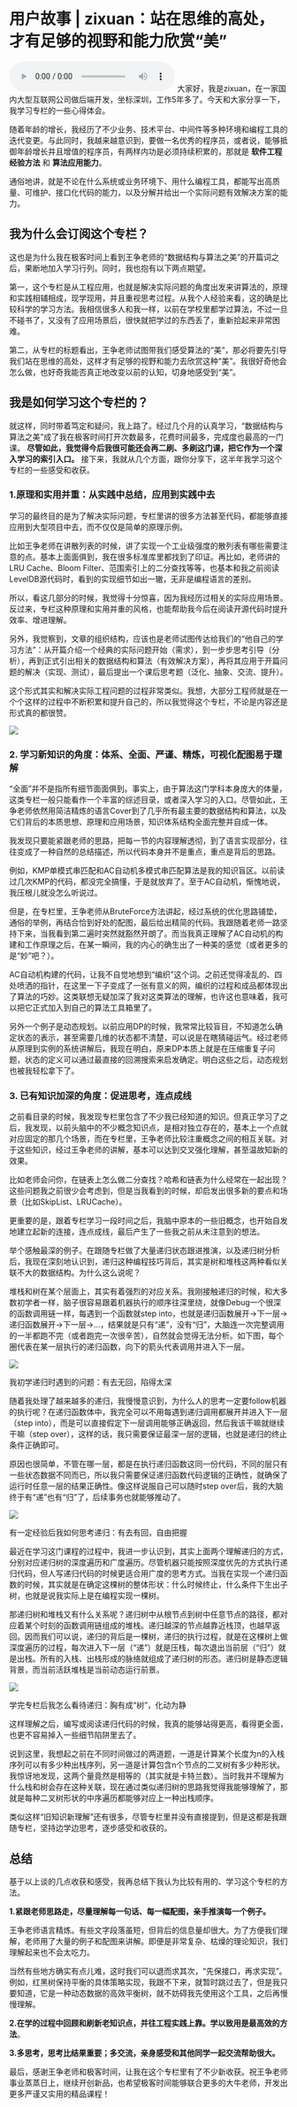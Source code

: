 # 用户故事 | zixuan：站在思维的高处，才有足够的视野和能力欣赏“美”
<audio src='./用户故事-zixuan：站在思维的高处，才有足够的视野和能力欣赏“美”.mp3' controls></audio>
大家好，我是zixuan，在一家国内大型互联网公司做后端开发，坐标深圳，工作5年多了。今天和大家分享一下，我学习专栏的一些心得体会。

随着年龄的增长，我经历了不少业务、技术平台、中间件等多种环境和编程工具的迭代变更。与此同时，我越来越意识到，要做一名优秀的程序员，或者说，能够抵御年龄增长并且增值的程序员，有两样内功是必须持续积累的，那就是 **软件工程经验方法** 和 **算法应用能力**。

通俗地讲，就是不论在什么系统或业务环境下、用什么编程工具，都能写出高质量、可维护、接口化代码的能力，以及分解并给出一个实际问题有效解决方案的能力。

## 我为什么会订阅这个专栏？

这也是为什么我在极客时间上看到王争老师的“数据结构与算法之美”的开篇词之后，果断地加入学习行列。同时，我也抱有以下两点期望。

第一，这个专栏是从工程应用，也就是解决实际问题的角度出发来讲算法的，原理和实践相辅相成，现学现用，并且重视思考过程。从我个人经验来看，这的确是比较科学的学习方法。我相信很多人和我一样，以前在学校里都学过算法，不过一旦不碰书了，又没有了应用场景后，很快就把学过的东西丢了，重新拾起来非常困难。

第二，从专栏的标题看出，王争老师试图带我们感受算法的“美”，那必将要先引导我们站在思维的高处，这样才有足够的视野和能力去欣赏这种“美”。我很好奇他会怎么做，也好奇我能否真正地改变以前的认知，切身地感受到“美”。

## 我是如何学习这个专栏的？

就这样，同时带着笃定和疑问，我上路了。经过几个月的认真学习，“数据结构与算法之美”成了我在极客时间打开次数最多，花费时间最多，完成度也最高的一门课。 **尽管如此，我觉得今后我很可能还会再二刷、多刷这门课，把它作为一个深入学习的索引入口。** 接下来，我就从几个方面，跟你分享下，这半年我学习这个专栏的一些感受和收获。

### 1.原理和实用并重：从实践中总结，应用到实践中去

学习的最终目的是为了解决实际问题，专栏里讲的很多方法甚至代码，都能够直接应用到大型项目中去，而不仅仅是简单的原理示例。

比如王争老师在讲散列表的时候，讲了实现一个工业级强度的散列表有哪些需要注意的点。基本上面面俱到，我在很多标准库里都找到了印证。再比如，老师讲的LRU Cache、Bloom Filter、范围索引上的二分查找等等，也基本和我之前阅读LevelDB源代码时，看到的实现细节如出一辙，无非是编程语言的差别。

所以，看这几部分的时候，我觉得十分惊喜，因为我经历过相关的实际应用场景。反过来，专栏这种原理和实用并重的风格，也能帮助我今后在阅读开源代码时提升效率、增进理解。

另外，我觉察到，文章的组织结构，应该也是老师试图传达给我们的“他自己的学习方法”：从开篇介绍一个经典的实际问题开始（需求），到一步步思考引导（分析），再到正式引出相关的数据结构和算法（有效解决方案），再将其应用于开篇问题的解决（实现、测试），最后提出一个课后思考题（泛化、抽象、交流、提升）。

这个形式其实和解决实际工程问题的过程非常类似。我想，大部分工程师就是在一个个这样的过程中不断积累和提升自己的，所以我觉得这个专栏，不论是内容还是形式真的都很赞。

![](images/81263/fa96a398ed927b9e6c4dabcdb7bb1370.jpg)

### 2\. 学习新知识的角度：体系、全面、严谨、精炼，可视化配图易于理解

“全面”并不是指所有细节面面俱到。事实上，由于算法这门学科本身庞大的体量，这类专栏一般只能看作一个丰富的综述目录，或者深入学习的入口。尽管如此，王争老师依然用简洁精炼的语言Cover到了几乎所有最主要的数据结构和算法，以及它们背后的本质思想、原理和应用场景，知识体系结构全面完整并自成一体。

我发现只要能紧跟老师的思路，把每一节的内容理解透彻，到了语言实现部分，往往变成了一种自然的总结描述，所以代码本身并不是重点，重点是背后的思路。

例如，KMP单模式串匹配和AC自动机多模式串匹配算法是我的知识盲区。以前读过几次KMP的代码，都没完全搞懂，于是就放弃了。至于AC自动机，惭愧地说，我压根儿就没怎么听说过。

但是，在专栏里，王争老师从BruteForce方法讲起，经过系统的优化思路铺垫，通俗的举例，再结合恰到好处的配图，最后给出精简的代码。我跟随着老师一路坚持下来，当我看到第二遍时突然就豁然开朗了。而当我真正理解了AC自动机的构建和工作原理之后，在某一瞬间，我的内心的确生出了一种美的感觉（或者更多的是“妙”吧？）。

AC自动机构建的代码，让我不自觉地想到“编织”这个词。之前还觉得凌乱的、四处喷洒的指针，在这里一下子变成了一张有意义的网，编织的过程和成品都体现出了算法的巧妙。这类联想无疑加深了我对这类算法的理解，也许这也意味着，我可以把它正式加入到自己的算法工具箱里了。

另外一个例子是动态规划。以前应用DP的时候，我常常比较盲目，不知道怎么确定状态的表示，甚至需要几维的状态都不清楚，可以说是在瞎猜碰运气。经过老师从原理到实例的系统讲解后，我现在明白，原来DP本质上就是在压缩重复子问题，状态的定义可以通过最直接的回溯搜索来启发确定。明白这些之后，动态规划也被我轻松拿下了。

### 3\. 已有知识加深的角度：促进思考，连点成线

之前看目录的时候，我发现专栏里包含了不少我已经知道的知识。但真正学习了之后，我发现，以前头脑中的不少概念知识点，是相对独立存在的，基本上一个点就对应固定的那几个场景，而在专栏里，王争老师比较注重概念之间的相互关联。对于这些知识，经过王争老师的讲解，基本可以达到交叉强化理解，甚至温故知新的效果。

比如老师会问你，在链表上怎么做二分查找？哈希和链表为什么经常在一起出现？这些问题我之前很少会考虑到，但是当我看到的时候，却启发出很多新的要点和场景（比如SkipList、LRUCache）。

更重要的是，跟着专栏学习一段时间之后，我脑中原本的一些旧概念，也开始自发地建立起新的连接，连点成线，最后产生了一些我之前从未注意到的想法。

举个感触最深的例子。在跟随专栏做了大量递归状态跟进推演，以及递归树分析后，我现在深刻地认识到，递归这种编程技巧背后，其实是树和堆栈这两种看似关联不大的数据结构。为什么这么说呢？

堆栈和树在某个层面上，其实有着强烈的对应关系。我刚接触递归的时候，和大多数初学者一样，脑子很容易跟着机器执行的顺序往深里绕，就像Debug一个很深的函数调用链一样，每遇到一个函数就step into，也就是递归函数展开->下一层->递归函数展开->下一层->…，结果就是只有“递”，没有“归”，大脑连一次完整调用的一半都跑不完（或者跑完一次很辛苦），自然就会觉得无法分析。如下图，每个圈代表在某一层执行的递归函数，向下的箭头代表调用并进入下一层。

![](images/81263/24358b72ff5db99b0dc837b0c81fb4d2.jpg)

我初学递归时遇到的问题：有去无回，陷得太深

随着我处理了越来越多的递归，我慢慢意识到，为什么人的思考一定要follow机器的执行呢？在递归函数体中，我完全可以不用每遇到递归调用都展开并进入下一层（step into），而是可以直接假定下一层调用能够正确返回，然后我该干嘛就继续干嘛（step over），这样的话，我只需要保证最深一层的逻辑，也就是递归的终止条件正确即可。

原因也很简单，不管在哪一层，都是在执行递归函数这同一份代码，不同的层只有一些状态数据不同而已，所以我只需要保证递归函数代码逻辑的正确性，就确保了运行时任意一层的结果正确性。像这样说服自己可以随时step over后，我的大脑终于有“递”也有“归”了，后续事务也就能够推动了。

![](images/81263/5d42370f6823b1ed97d5d86d773ac0f8.jpg)

有一定经验后我如何思考递归：有去有回，自由把握

最近在学习这门课程的过程中，我进一步认识到，其实上面两个理解递归的方式，分别对应递归树的深度遍历和广度遍历。尽管机器只能按照深度优先的方式执行递归代码，但人写递归代码的时候更适合用广度的思考方式。当我在实现一个递归函数的时候，其实就是在确定这棵树的整体形状：什么时候终止，什么条件下生出子树，也就是说我实际上是在编程实现一棵树。

那递归树和堆栈又有什么关系呢？递归树中从根节点到树中任意节点的路径，都对应着某个时刻的函数调用链组成的堆栈。递归越深的节点越靠近栈顶，也越早返回。因而我们可以说，递归的背后是一棵树，递归的执行过程，就是在这棵树上做深度遍历的过程，每次进入下一层（“递”）就是压栈，每次退出当前层（“归”）就是出栈。所有的入栈、出栈形成的脉络就组成了递归树的形态。递归树是静态逻辑背景，而当前活跃堆栈是当前动态运行前景。

![](images/81263/6fece59ed3d40f4ba544ec84a12b8092.jpg)

学完专栏后我怎么看待递归：胸有成“树”，化动为静

这样理解之后，编写或阅读递归代码的时候，我真的能够站得更高，看得更全面，也更不容易掉入一些细节陷阱里去了。

说到这里，我想起之前在不同时间做过的两道题，一道是计算某个长度为n的入栈序列可以有多少种出栈序列，另一道是计算包含n个节点的二叉树有多少种形状。我惊讶地发现，这两个量竟然是相等的（其实就是卡特兰数）。当时我并不理解为什么栈和树会存在这种关联，现在通过类似递归树的思路我觉得我能够理解了，那就是每种二叉树形状的中序遍历都能够对应上一种出栈顺序。

类似这样“旧知识新理解”还有很多，尽管专栏里并没有直接提到，但是这都是我跟随专栏，坚持边学边思考，逐步感受和收获的。

## 总结

基于以上谈的几点收获和感受，我再总结下我认为比较有用的、学习这个专栏的方法。

**1.紧跟老师思路走，尽量理解每一句话、每一幅配图，亲手推演每一个例子。**

王争老师语言精炼。有些文字段落虽短，但背后的信息量却很大。为了方便我们理解，老师用了大量的例子和配图来讲解。即便是非常复杂、枯燥的理论知识，我们理解起来也不会太吃力。

当然有些地方确实有点儿难，这时我们可以退而求其次，“先保接口，再求实现”。例如，红黑树保持平衡的具体策略实现，我跟不下来，就暂时跳过去了，但是我只要知道，它是一种动态数据的高效平衡树，就不妨碍我先使用这个工具，之后再慢慢理解。

**2.在学的过程中回顾和刷新老知识点，并往工程实践上靠。学以致用是最高效的方法**。

**3.多思考，思考比结果重要；多交流，亲身感受和其他同学一起交流帮助很大。**

最后，感谢王争老师和极客时间，让我在这个专栏里有了不少新收获。祝王争老师事业蒸蒸日上，继续开创新品，也希望极客时间能够联合更多的大牛老师，开发出更多严谨又实用的精品课程！